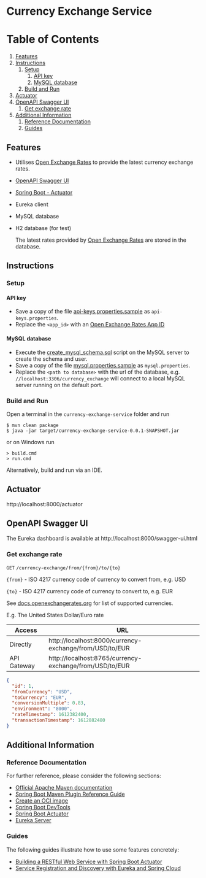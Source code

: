 # Currency Exchange Service

# Table of Contents
1. [Features](#features)
1. [Instructions](#instructions)
   1. [Setup](#setup)
      1. [API key](#api-key)
      1. [MySQL database](#mysql-database)
   1. [Build and Run](#build-and-run)
1. [Actuator](#actuator)
1. [OpenAPI Swagger UI](#openapi-swagger-ui)
   1. [Get exchange rate](#get-exchange-rate)
1. [Additional Information](#additional-information)
    1. [Reference Documentation](#reference-documentation)
    1. [Guides](#guides)

## Features
- Utilises [Open Exchange Rates](https://openexchangerates.org/) to provide the latest currency exchange rates.
- [OpenAPI Swagger UI](http://localhost:8000/swagger-ui.html)
- [Spring Boot - Actuator](http://localhost:8000/actuator)
- Eureka client
- MySQL database
- H2 database (for test)

   The latest rates provided by [Open Exchange Rates](https://openexchangerates.org/) are stored in the database. 

## Instructions
### Setup
#### API key
- Save a copy of the file [api-keys.properties.sample](currency-exchange-service/src/main/resources/api-keys.properties.sample)
as `api-keys.properties`.
- Replace the `<app_id>` with an [Open Exchange Rates App ID](https://docs.openexchangerates.org/docs/authentication)  
#### MySQL database
- Execute the [create_mysql_schema.sql](currency-exchange-service/src/main/resources/create_mysql_schema.sql) script on the MySQL server to create the schema and user.
- Save a copy of the file [mysql.properties.sample](currency-exchange-service/src/main/resources/mysql.properties.sample)
  as `mysql.properties`.
- Replace the `<path to database>` with the url of the database, 
  e.g. `//localhost:3306/currency_exchange` will connect to a local MySQL server running on the default port.

### Build and Run
Open a terminal in the `currency-exchange-service` folder and run
```
$ mvn clean package
$ java -jar target/currency-exchange-service-0.0.1-SNAPSHOT.jar
```
or on Windows run
```
> build.cmd
> run.cmd
```
Alternatively, build and run via an IDE.


## Actuator
http://localhost:8000/actuator

## OpenAPI Swagger UI
The Eureka dashboard is available at http://localhost:8000/swagger-ui.html

### Get exchange rate

`GET` `/currency-exchange/from/{from}/to/{to}`

   `{from}` - ISO 4217 currency code of currency to convert from, e.g. USD

   `{to}` - ISO 4217 currency code of currency to convert to, e.g. EUR

See [docs.openexchangerates.org](https://docs.openexchangerates.org/docs/supported-currencies) for list of supported currencies.

E.g. The United States Dollar/Euro rate

| Access | URL |
|--------|-----|
| Directly | http://localhost:8000/currency-exchange/from/USD/to/EUR |
| API Gateway | http://localhost:8765/currency-exchange/from/USD/to/EUR |

```json
{
  "id": 1,
  "fromCurrency": "USD",
  "toCurrency": "EUR",
  "conversionMultiple": 0.83,
  "environment": "8000",
  "rateTimestamp": 1612382400,
  "transactionTimestamp": 1612882480
}
```

## Additional Information

### Reference Documentation
For further reference, please consider the following sections:

* [Official Apache Maven documentation](https://maven.apache.org/guides/index.html)
* [Spring Boot Maven Plugin Reference Guide](https://docs.spring.io/spring-boot/docs/2.4.2/maven-plugin/reference/html/)
* [Create an OCI image](https://docs.spring.io/spring-boot/docs/2.4.2/maven-plugin/reference/html/#build-image)
* [Spring Boot DevTools](https://docs.spring.io/spring-boot/docs/2.4.2/reference/htmlsingle/#using-boot-devtools)
* [Spring Boot Actuator](https://docs.spring.io/spring-boot/docs/2.4.2/reference/htmlsingle/#production-ready)
* [Eureka Server](https://docs.spring.io/spring-cloud-netflix/docs/current/reference/html/#spring-cloud-eureka-server)

### Guides
The following guides illustrate how to use some features concretely:

* [Building a RESTful Web Service with Spring Boot Actuator](https://spring.io/guides/gs/actuator-service/)
* [Service Registration and Discovery with Eureka and Spring Cloud](https://spring.io/guides/gs/service-registration-and-discovery/)
